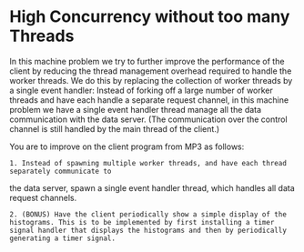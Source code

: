 # High Concurrency without too many Threads

In this machine problem we try to further improve the performance of the client by reducing the thread management overhead required to handle the worker threads. We do this by replacing the collection of worker threads by a single event handler: Instead of forking off a large number of worker threads and have each handle a separate request channel, in this machine problem we have a single event handler thread manage all the data communication with the data server. (The communication over the control channel is still handled by the main thread of the client.)

You are to improve on the client program from MP3 as follows:
	
	1. Instead of spawning multiple worker threads, and have each thread separately communicate to
the data server, spawn a single event handler thread, which handles all data request channels.
	
	2. (BONUS) Have the client periodically show a simple display of the histograms. This is to be implemented by first installing a timer signal handler that displays the histograms and then by periodically generating a timer signal.
